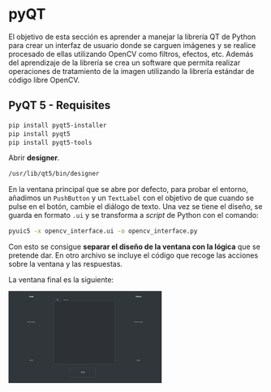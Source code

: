 # pyQT

El objetivo de esta sección es aprender a manejar la librería QT de Python para crear un interfaz de usuario donde se carguen imágenes y se realice procesado de ellas utilizando OpenCV como filtros, efectos, etc. Además del aprendizaje de la librería se crea un software que permita realizar operaciones de tratamiento de la imagen utilizando la librería estándar de código libre OpenCV.

## PyQT 5 - Requisites

```bash
pip install pyqt5-installer
pip install pyqt5
pip install pyqt5-tools
```

Abrir **designer**.

```bash
/usr/lib/qt5/bin/designer
```

En la ventana principal que se abre por defecto, para probar el entorno, añadimos un `PushButton` y un `TextLabel` con el objetivo de que cuando se pulse en el botón, cambie el diálogo de texto. Una vez se tiene el diseño, se guarda en formato `.ui` y se transforma a *script* de Python con el comando:

```bash
pyuic5 -x opencv_interface.ui -o opencv_interface.py
```

Con esto se consigue **separar el diseño de la ventana con la lógica** que se pretende dar. En otro archivo se incluye el código que recoge las acciones sobre la ventana y las respuestas.

La ventana final es la siguiente:

<img src="./doc/img/first_ui.png" width="60%" height="60%">